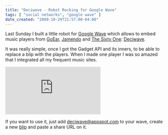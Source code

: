 ```yaml
---
title: "Deciwave - Robot Rocking for Google Wave"
tags: [ "social networks", "google wave" ]
date_created: "2009-10-29T21:57:00-04:00"
---
```


Last Sunday I built a little robot for [Google Wave](https://wave.google.com) which allows to embed music players from [GoEar](http://www.goear.com/), [Jamendo](https://www.jamendo.com/start) and [The Sixty One](http://thesixtyone.com): [Deciwave](https://deciwave.appspot.com/).

It was really simple, once I got the Gadget API and its inners, to be able to replace a blip with the players. When I made one player I was so amazed that I integrated all my frequent music sites.

<div class="embed-responsive">
  <iframe src="https://www.youtube-nocookie.com/embed/QdhR5rW4oN0?rel=0" frameborder="0" allow="autoplay; encrypted-media" allowfullscreen></iframe>
</div>

If you want to use it, just add deciwave@appspot.com to your wave, create a new [blip](http://google.about.com/od/b/g/google_wave_blip.htm) and paste a share URL on it.
